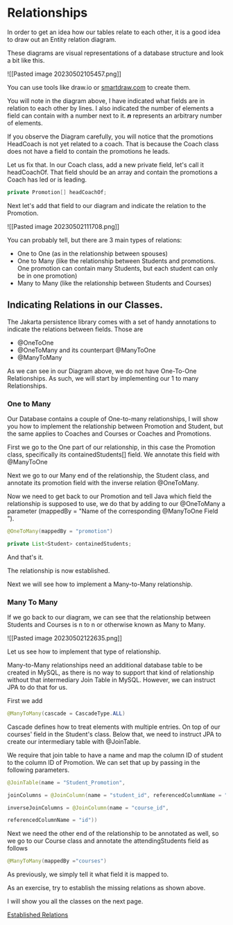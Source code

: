 # Relationships

In order to get an idea how our tables relate to each other, it is a good idea to draw out an Entity relation diagram.

These diagrams are visual representations of a database structure and look a bit like this.

![[Pasted image 20230502105457.png]]

You can use tools like draw.io or [smartdraw.com](https://cloud.smartdraw.com) to create them.

You will note in the diagram above, I have indicated what fields are in relation to each other by lines. I also indicated the number of elements a field can contain with a number next to it.
***n*** represents an arbitrary number of elements.

If you observe the Diagram carefully, you will notice that the promotions HeadCoach is not yet related to a coach. That is because the Coach class does not have a field to contain the promotions he leads.

Let us fix that.
In our Coach class, add a new private field, let's call it headCoachOf. That field should be an array and contain the promotions a Coach has led or is leading.

```Java
private Promotion[] headCoachOf;
```

Next let's add that field to our diagram and indicate the relation to the Promotion.

![[Pasted image 20230502111708.png]]

You can probably tell, but there are 3 main types of relations:

- One to One (as in the relationship between spouses)
- One to Many (like the relationship between Students and promotions. One promotion can contain many Students, but each student can only be in one promotion)
- Many to Many (like the relationship between Students and Courses)

## Indicating Relations in our Classes.

The Jakarta persistence library comes with a set of handy annotations to indicate the relations between fields. Those are
- @OneToOne
- @OneToMany and its counterpart @ManyToOne 
- @ManyToMany 

As we can see in our Diagram above, we do not have One-To-One Relationships. As such, we will start by implementing our 1 to many Relationships.

### One to Many

Our Database contains a couple of One-to-many relationships, I will show you how to implement the relationship between Promotion and Student, but the same applies to Coaches and Courses or Coaches and Promotions.

First we go to the One part of our relationship, in this case the Promotion class, specifically its containedStudents[] field.
We annotate this field with @ManyToOne 

Next we go to our Many end of the relationship, the Student class, and annotate its promotion field with the inverse relation @OneToMany. 

Now we need to get back to our Promotion and tell Java which field the relationship is supposed to use, we do that by adding to our @OneToMany a parameter (mappedBy = "Name of the corresponding @ManyToOne Field ").

```Java
@OneToMany(mappedBy = "promotion")

private List<Student> containedStudents;
```

And that's it. 

The relationship is now established.

Next we will see how to implement a Many-to-Many relationship.

### Many To Many

If we go back to our diagram, we can see that the relationship between Students and Courses is n to n or otherwise known as Many to Many.

![[Pasted image 20230502122635.png]]

Let us see how to implement that type of relationship.

Many-to-Many relationships need an additional database table to be created in MySQL, as there is no way to support that kind of relationship without that intermediary Join Table in MySQL. However, we can instruct JPA to do that for us.

First we add
```Java
@ManyToMany(cascade = CascadeType.ALL)
```

Cascade defines how to treat elements with multiple entries.
On top of our courses' field in the Student's class.
Below that, we need to instruct JPA to create our intermediary table with @JoinTable. 

We require that join table to have a name and map the column ID of student to the column ID of Promotion.
We can set that up by passing in the following parameters.

```Java
@JoinTable(name = "Student_Promotion",

joinColumns = @JoinColumn(name = "student_id", referencedColumnName = "id"),

inverseJoinColumns = @JoinColumn(name = "course_id",

referencedColumnName = "id"))
```


Next we need the other end of the relationship to be annotated as well, so we go to our Course class and annotate the attendingStudents field as follows
```Java
@ManyToMany(mappedBy ="courses")
```
 As previously, we simply tell it what field it is mapped to.

As an exercise, try to establish the missing relations as shown above.

I will show you all the classes on the next page.

[Established Relations](https://github.com/TripsJ/Spring-API-Workshop-1/blob/main/Established%20Relations.md)

